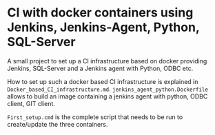 # CI with docker containers using Jenkins, Jenkins-Agent, Python, SQL-Server

A small project to set up a CI infrastructure based on docker providing Jenkins, SQL-Server and a Jenkins agent with Python, ODBC etc.

How to set up such a docker based CI infrastructure is explained in `Docker_based_CI_infrastructure.md`.
`jenkins_agent_python.Dockerfile` allows to build an image containing a jenkins agent with python, ODBC client, GIT client.

`First_setup.cmd` is the complete script that needs to be run to create/update the three containers.
